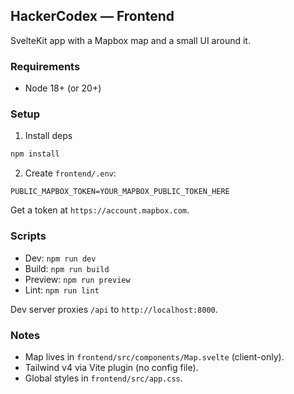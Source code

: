 ## HackerCodex — Frontend

SvelteKit app with a Mapbox map and a small UI around it.

### Requirements

- Node 18+ (or 20+)

### Setup

1. Install deps

```sh
npm install
```

2. Create `frontend/.env`:

```
PUBLIC_MAPBOX_TOKEN=YOUR_MAPBOX_PUBLIC_TOKEN_HERE
```

Get a token at `https://account.mapbox.com`.

### Scripts

- Dev: `npm run dev`
- Build: `npm run build`
- Preview: `npm run preview`
- Lint: `npm run lint`

Dev server proxies `/api` to `http://localhost:8000`.

### Notes

- Map lives in `frontend/src/components/Map.svelte` (client-only).
- Tailwind v4 via Vite plugin (no config file).
- Global styles in `frontend/src/app.css`.
